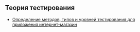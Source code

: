 ## Теория тестирования
- [Определение методов, типов и уровней тестирования для приложения интернет-магазин](https://docs.google.com/spreadsheets/d/1jdVKkoXSpsjtSMtyVXwQFZbQY4lUC8J_SyJlmWcSCjA/edit?gid=0#gid=0)

